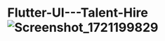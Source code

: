 # Flutter-UI---Talent-Hire![Screenshot_1721199829](https://github.com/user-attachments/assets/8613256d-d444-475f-bd5d-037347441e3c)
